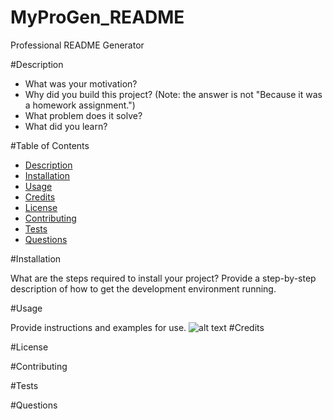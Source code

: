 # MyProGen_README
Professional README Generator

#Description 
- What was your motivation?
- Why did you build this project? (Note: the answer is not "Because it was a homework assignment.")
- What problem does it solve?
- What did you learn?

#Table of Contents

- [Description](#Description)
- [Installation](#Installation)
- [Usage](#Usage)
- [Credits](#Credits)
- [License](#License)
- [Contributing](#Contributing)
- [Tests](#Tests)
- [Questions](#Questions)

#Installation

What are the steps required to install your project? Provide a step-by-step description of how to get the development environment running.


#Usage

Provide instructions and examples for use.
![alt text](assets/images/screenshot.png)
#Credits

#License 

#Contributing

#Tests 
 
#Questions
